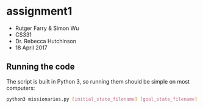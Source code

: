 # assignment1
- Rutger Farry & Simon Wu
- CS331
- Dr. Rebecca Hutchinson
- 18 April 2017

## Running the code
The script is built in Python 3, so running them should be simple on most computers:
```bash
python3 missionaries.py [initial_state_filename] [goal_state_filename] [mode] [output_file?]
```
